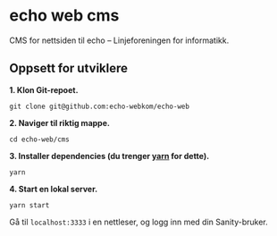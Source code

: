 # echo web cms

CMS for nettsiden til echo – Linjeforeningen for informatikk.

## Oppsett for utviklere

**1. Klon Git-repoet.**

    git clone git@github.com:echo-webkom/echo-web

**2. Naviger til riktig mappe.**

    cd echo-web/cms

**3. Installer dependencies (du trenger [yarn](https://classic.yarnpkg.com/en/docs/install) for dette).**

    yarn

**4. Start en lokal server.**

    yarn start

Gå til `localhost:3333` i en nettleser, og logg inn med din Sanity-bruker.
